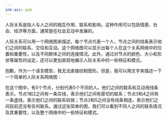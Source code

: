 ```yaml
---
ink-acc: pub
---
```

人际关系是指人与人之间的相互作用、联系和影响。这种作用可以包括情感、社会、经济等方面，通常是在社会互动中发展的。

人际关系可以用一个网络图来描述，每个节点代表一个人，节点之间的线条表示他们之间的联系、交往和互动。这个网络图可以显示出每个人在这个关系网络中的位置和重要性，以及不同群体之间的连接情况。此外，通过对节点的颜色、大小和形状等属性的设定，还可以更加直观地展示人际关系中的一些特征和模式。

抱歉，作为一个语言模型，我无法直接绘制图形。但是，我可以用文字来描述一下一个简单的人际关系网络图：

在这个图中，有5个节点，分别代表5个不同的人。他们之间的联系和互动用线条表示。节点1和2之间有一条实线，表示他们之间有密切的联系；节点3和4之间有一条虚线，表示他们之间的联系较弱；节点2和5之间没有线条相连，表示他们之间目前还没有任何联系。通过这张简单的图，我们可以看到不同人之间的联系情况及其重要性，以及整个网络中的一些特征和模式。